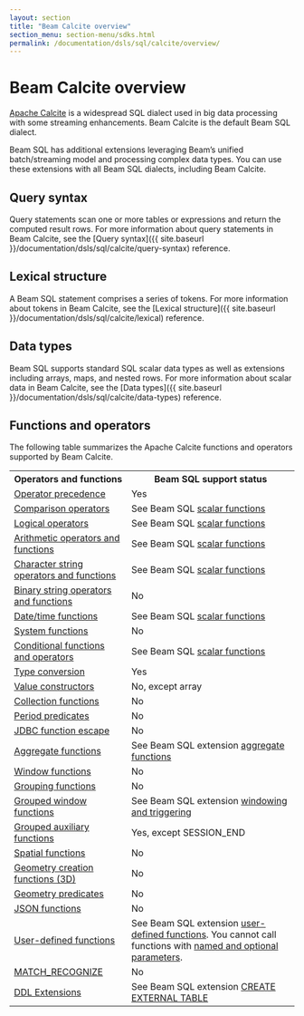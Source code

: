 ```yaml
---
layout: section
title: "Beam Calcite overview"
section_menu: section-menu/sdks.html
permalink: /documentation/dsls/sql/calcite/overview/
---
```

<!--
Licensed under the Apache License, Version 2.0 (the "License");
you may not use this file except in compliance with the License.
You may obtain a copy of the License at

http://www.apache.org/licenses/LICENSE-2.0

Unless required by applicable law or agreed to in writing, software
distributed under the License is distributed on an "AS IS" BASIS,
WITHOUT WARRANTIES OR CONDITIONS OF ANY KIND, either express or implied.
See the License for the specific language governing permissions and
limitations under the License.
-->
# Beam Calcite overview

[Apache Calcite](http://calcite.apache.org) is a widespread SQL dialect used in
big data processing with some streaming enhancements. Beam Calcite is the default Beam SQL dialect.

Beam SQL has additional extensions leveraging Beam’s unified batch/streaming model and processing complex data types. You can use these extensions with all Beam SQL dialects, including Beam Calcite.

## Query syntax
Query statements scan one or more tables or expressions and return the computed result rows. For more information about query statements in Beam Calcite, see the [Query syntax]({{ site.baseurl
}}/documentation/dsls/sql/calcite/query-syntax) reference.

## Lexical structure 
A Beam SQL statement comprises a series of tokens. For more information about tokens in Beam Calcite, see the [Lexical structure]({{ site.baseurl
}}/documentation/dsls/sql/calcite/lexical) reference.

## Data types
Beam SQL supports standard SQL scalar data types as well as extensions including arrays, maps, and nested rows. For more information about scalar data in Beam Calcite, see the [Data types]({{ site.baseurl }}/documentation/dsls/sql/calcite/data-types) reference.

## Functions and operators  
The following table summarizes the Apache Calcite functions and operators supported by Beam Calcite.

<table class="table-bordered table-striped">
  <tr><th>Operators and functions</th><th>Beam SQL support status</th></tr>
<tr><td><a href="http://calcite.apache.org/docs/reference.html#operator-precedence">Operator precedence</a></td><td>Yes</td></tr>
<tr><td><a href="http://calcite.apache.org/docs/reference.html#comparison-operators">Comparison operators</a></td><td class="style1">See Beam SQL <a href="{{ site.baseurl
}}/documentation/dsls/sql/calcite/scalar-functions/#comparison-functions-and-operators">scalar functions</a></td></tr>
<tr><td><a href="http://calcite.apache.org/docs/reference.html#logical-operators">Logical operators</a></td><td>See Beam SQL <a href="{{ site.baseurl
}}/documentation/dsls/sql/calcite/scalar-functions/#logical-functions-and-operators">scalar functions</a></td></tr>
<tr><td><a href="http://calcite.apache.org/docs/reference.html#arithmetic-operators-and-functions">Arithmetic operators and functions</a></td><td>See Beam SQL <a href="{{ site.baseurl
}}/documentation/dsls/sql/calcite/scalar-functions/#arithmetic-expressions">scalar functions</a></td></tr>
<tr><td><a href="http://calcite.apache.org/docs/reference.html#character-string-operators-and-functions">Character string operators and functions</a></td><td>See Beam SQL <a href="{{ site.baseurl
}}/documentation/dsls/sql/calcite/scalar-functions/#string-functions">scalar functions</a></td></tr>
<tr><td><a href="http://calcite.apache.org/docs/reference.html#binary-string-operators-and-functions">Binary string operators and functions</a></td><td>No</td></tr>
<tr><td><a href="http://calcite.apache.org/docs/reference.html#datetime-functions">Date/time functions</a></td><td>See Beam SQL <a href="{{ site.baseurl
}}/documentation/dsls/sql/calcite/scalar-functions/#date-functions">scalar functions</a></td></tr>
<tr><td><a href="http://calcite.apache.org/docs/reference.html#system-functions">System functions</a></td><td>No</td></tr>
<tr><td><a href="http://calcite.apache.org/docs/reference.html#conditional-functions-and-operators">Conditional functions and operators</a></td><td>See Beam SQL <a href="{{ site.baseurl
}}/documentation/dsls/sql/calcite/scalar-functions/#conditional-functions">scalar functions</a></td></tr>
<tr><td><a href="http://calcite.apache.org/docs/reference.html#type-conversion">Type conversion</a></td><td>Yes</td></tr>
<tr><td><a href="http://calcite.apache.org/docs/reference.html#value-constructors">Value constructors</a></td><td>No, except array</td></tr>
<tr><td><a href="http://calcite.apache.org/docs/reference.html#collection-functions">Collection functions</a></td><td>No</td></tr>
<tr><td><a href="http://calcite.apache.org/docs/reference.html#period-predicates">Period predicates</a></td><td>No</td></tr>
<tr><td><a href="http://calcite.apache.org/docs/reference.html#jdbc-function-escape">JDBC function escape</a></td><td>No</td></tr>
<tr><td><a href="http://calcite.apache.org/docs/reference.html#aggregate-functions">Aggregate functions</a></td>
<td>See Beam SQL extension <a href="{{ site.baseurl
}}/documentation/dsls/sql/calcite/aggregate-functions/">aggregate functions</a></td></tr>
<tr><td><a href="http://calcite.apache.org/docs/reference.html#window-functions">Window functions</a></td><td>No</td></tr>
<tr><td><a href="http://calcite.apache.org/docs/reference.html#grouping-functions">Grouping functions</a></td><td>No</td></tr>
<tr><td><a href="http://calcite.apache.org/docs/reference.html#grouped-window-functions">Grouped window functions</a></td><td>See Beam SQL extension <a href="{{ site.baseurl
}}/documentation/dsls/sql/windowing-and-triggering/">windowing and triggering</a></td></tr>
<tr><td><a href="http://calcite.apache.org/docs/reference.html#grouped-auxiliary-functions">Grouped auxiliary functions</a></td><td>Yes, except SESSION_END</td></tr>
<tr><td><a href="http://calcite.apache.org/docs/reference.html#spatial-functions">Spatial functions</a></td><td>No</td></tr>
<tr><td><a href="http://calcite.apache.org/docs/reference.html#geometry-creation-functions-3d">Geometry creation functions (3D)</a></td><td>No</td></tr>
<tr><td><a href="http://calcite.apache.org/docs/reference.html#geometry-predicates">Geometry predicates</a></td><td>No</td></tr>
<tr><td><a href="http://calcite.apache.org/docs/reference.html#json-functions">JSON functions</a></td><td>No</td></tr>
<tr><td><a href="http://calcite.apache.org/docs/reference.html#user-defined-functions">User-defined functions</a></td>
<td>See Beam SQL extension <a href="{{ site.baseurl
}}/documentation/dsls/sql/user-defined-functions/">user-defined functions</a>. You cannot call functions with <a href="http://calcite.apache.org/docs/reference.html#calling-functions-with-named-and-optional-parameters">named and optional parameters</a>.</td></tr>
<tr><td><a href="http://calcite.apache.org/docs/reference.html#match_recognize">MATCH_RECOGNIZE</a></td><td>No</td></tr>
<tr><td><a href="http://calcite.apache.org/docs/reference.html#ddl-extensions">DDL Extensions</a></td><td>See Beam SQL extension <a href="{{ site.baseurl
}}/documentation/dsls/sql/create-external-table/">CREATE EXTERNAL TABLE</a></td></tr>
</table>
